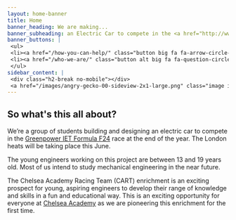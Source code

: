 ```yaml
---
layout: home-banner
title: Home
banner_heading: We are making...
banner_subheading: an Electric Car to compete in the <a href="http://www.greenpower.co.uk/racing/formula24">Greenpower F24 race</a>!
banner_buttons: |
 <ul>
 <li><a href="/how-you-can-help/" class="button big fa fa-arrow-circle-right">Help us do it</a></li>
 <li><a href="/who-we-are/" class="button alt big fa fa-question-circle">More info</a></li>
 </ul>
sidebar_content: |
 <div class="h2-break no-mobile"></div>
 <a href="/images/angry-gecko-00-sideview-2x1-large.png" class="image image-full" data-lighter><img src="/images/angry-gecko-00-sideview-2x1.jpg" alt="Side view of the Angry Gecko car frame" /></a>
---
```

## So what's this all about?

We’re a group of students building and designing an electric car to compete in the [Greenpower IET Formula F24](http://www.greenpower.co.uk/racing/formula24) race at the end of the year. The London heats will be taking place this June.

The young engineers working on this project are between 13 and 19 years old. Most of us intend to study mechanical engineering in the near future.

The Chelsea Academy Racing Team (CART) enrichment is an exciting prospect for young, aspiring engineers to develop their range of knowledge and skills in a fun and educational way. This is an exciting opportunity for everyone at [Chelsea Academy](http://chelsea-academy.org/) as we are pioneering this enrichment for the first time.